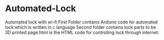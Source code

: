 # Automated-Lock
Automated lock with wi-fi
First Folder contains Ardiono code for automated lock which is written in c language
Second folder contains lock parts to be 3D printed
page.html is the HTML code for controlling lock through internet.
